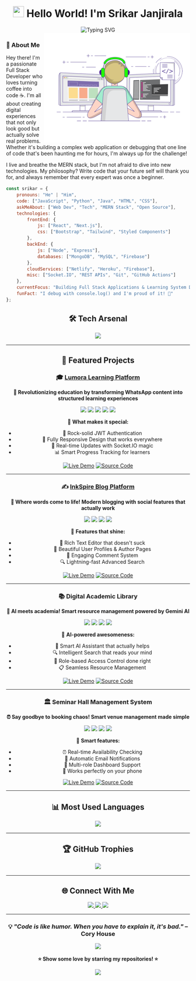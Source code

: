 <div align="center">
  
# <img src="https://raw.githubusercontent.com/MartinHeinz/MartinHeinz/master/wave.gif" width="30px" height="30px"> Hello World! I'm **Srikar Janjirala**

<img src="https://readme-typing-svg.demolab.com?font=Fira+Code&size=22&duration=3000&pause=1000&color=00D9FF&center=true&vCenter=true&multiline=true&width=600&height=100&lines=Full+Stack+Developer+%7C+MERN+Enthusiast;Building+Digital+Experiences+That+Matter;Always+Learning%2C+Always+Growing" alt="Typing SVG" />

</div>

<img align="right" alt="Coding" width="400" src="https://raw.githubusercontent.com/devSouvik/devSouvik/master/gif3.gif">

### 🚀 About Me

Hey there! I'm a passionate Full Stack Developer who loves turning coffee into code ☕. I'm all about creating digital experiences that not only look good but actually solve real problems. Whether it's building a complex web application or debugging that one line of code that's been haunting me for hours, I'm always up for the challenge!

I live and breathe the MERN stack, but I'm not afraid to dive into new technologies. My philosophy? Write code that your future self will thank you for, and always remember that every expert was once a beginner.

```javascript
const srikar = {
    pronouns: "He" | "Him",
    code: ["JavaScript", "Python", "Java", "HTML", "CSS"],
    askMeAbout: ["Web Dev", "Tech", "MERN Stack", "Open Source"],
    technologies: {
        frontEnd: {
            js: ["React", "Next.js"],
            css: ["Bootstrap", "Tailwind", "Styled Components"]
        },
        backEnd: {
            js: ["Node", "Express"],
            databases: ["MongoDB", "MySQL", "Firebase"]
        },
        cloudServices: ["Netlify", "Heroku", "Firebase"],
        misc: ["Socket.IO", "REST APIs", "Git", "GitHub Actions"]
    },
    currentFocus: "Building Full Stack Applications & Learning System Design",
    funFact: "I debug with console.log() and I'm proud of it! 🐛"
};
```

<div align="center">

## 🛠️ **Tech Arsenal**

<img src="https://skillicons.dev/icons?i=js,ts,react,nodejs,express,mongodb,python,java,html,css,bootstrap,tailwind,git,github,firebase&theme=dark" />

</div>

---

<div align="center">

## 🎯 **Featured Projects**

</div>

<div align="center">

### 🎓 [Lumora Learning Platform](https://lumora-web.netlify.app/)
**🚀 Revolutionizing education by transforming WhatsApp content into structured learning experiences**

<img src="https://img.shields.io/badge/React-20232A?style=for-the-badge&logo=react&logoColor=61DAFB" />
<img src="https://img.shields.io/badge/Node.js-43853D?style=for-the-badge&logo=node.js&logoColor=white" />
<img src="https://img.shields.io/badge/MongoDB-4EA94B?style=for-the-badge&logo=mongodb&logoColor=white" />
<img src="https://img.shields.io/badge/Express.js-404D59?style=for-the-badge" />
<img src="https://img.shields.io/badge/Socket.io-black?style=for-the-badge&logo=socket.io&badgeColor=010101" />

🌟 **What makes it special:**
- 🔐 Rock-solid JWT Authentication
- 📱 Fully Responsive Design that works everywhere
- 💬 Real-time Updates with Socket.IO magic
- 📊 Smart Progress Tracking for learners

[![Live Demo](https://img.shields.io/badge/🌐_Live_Demo-FF6B6B?style=for-the-badge&logo=netlify)](https://lumora-web.netlify.app/)
[![Source Code](https://img.shields.io/badge/📦_Source_Code-181717?style=for-the-badge&logo=github)](#)

---

### ✍️ [InkSpire Blog Platform](https://inkspire-blog.netlify.app/)
**📝 Where words come to life! Modern blogging with social features that actually work**

<img src="https://img.shields.io/badge/React-20232A?style=for-the-badge&logo=react&logoColor=61DAFB" />
<img src="https://img.shields.io/badge/Node.js-43853D?style=for-the-badge&logo=node.js&logoColor=white" />
<img src="https://img.shields.io/badge/MongoDB-4EA94B?style=for-the-badge&logo=mongodb&logoColor=white" />
<img src="https://img.shields.io/badge/Express.js-404D59?style=for-the-badge" />

🌟 **Features that shine:**
- 📝 Rich Text Editor that doesn't suck
- 👥 Beautiful User Profiles & Author Pages
- 💬 Engaging Comment System
- 🔍 Lightning-fast Advanced Search

[![Live Demo](https://img.shields.io/badge/🌐_Live_Demo-FF6B6B?style=for-the-badge&logo=netlify)](https://inkspire-blog.netlify.app/)
[![Source Code](https://img.shields.io/badge/📦_Source_Code-181717?style=for-the-badge&logo=github)](#)

---

### 📚 Digital Academic Library
**🤖 AI meets academia! Smart resource management powered by Gemini AI**

<img src="https://img.shields.io/badge/React-20232A?style=for-the-badge&logo=react&logoColor=61DAFB" />
<img src="https://img.shields.io/badge/Node.js-43853D?style=for-the-badge&logo=node.js&logoColor=white" />
<img src="https://img.shields.io/badge/MongoDB-4EA94B?style=for-the-badge&logo=mongodb&logoColor=white" />
<img src="https://img.shields.io/badge/Google_AI-4285F4?style=for-the-badge&logo=google&logoColor=white" />

🌟 **AI-powered awesomeness:**
- 🤖 Smart AI Assistant that actually helps
- 🔍 Intelligent Search that reads your mind
- 👥 Role-based Access Control done right
- 📋 Seamless Resource Management

[![Live Demo](https://img.shields.io/badge/🌐_Live_Demo-FF6B6B?style=for-the-badge&logo=netlify)](#)
[![Source Code](https://img.shields.io/badge/📦_Source_Code-181717?style=for-the-badge&logo=github)](#)

---

### 🏛️ Seminar Hall Management System
**⏰ Say goodbye to booking chaos! Smart venue management made simple**

<img src="https://img.shields.io/badge/React-20232A?style=for-the-badge&logo=react&logoColor=61DAFB" />
<img src="https://img.shields.io/badge/Firebase-039BE5?style=for-the-badge&logo=Firebase&logoColor=white" />
<img src="https://img.shields.io/badge/Tailwind_CSS-38B2AC?style=for-the-badge&logo=tailwind-css&logoColor=white" />
<img src="https://img.shields.io/badge/EmailJS-FF6B6B?style=for-the-badge" />

🌟 **Smart features:**
- ⏰ Real-time Availability Checking
- 📧 Automatic Email Notifications
- 👥 Multi-role Dashboard Support
- 📱 Works perfectly on your phone

[![Live Demo](https://img.shields.io/badge/🌐_Live_Demo-FF6B6B?style=for-the-badge&logo=netlify)](#)
[![Source Code](https://img.shields.io/badge/📦_Source_Code-181717?style=for-the-badge&logo=github)](#)

</div>

---

<div align="center">

## 📊 **Most Used Languages**

<img width="500" src="https://github-readme-stats.vercel.app/api/top-langs/?username=Janjirala-Srikar&layout=compact&theme=tokyonight&hide_border=true&bg_color=0D1117&title_color=F85D7F&text_color=C9D1D9&langs_count=8" />

</div>

---

<div align="center">

## 🏆 **GitHub Trophies**

<img src="https://github-profile-trophy.vercel.app/?username=Janjirala-Srikar&theme=tokyonight&no-frame=true&column=6&margin-w=15&margin-h=15" />

</div>

---

<div align="center">

## 🌐 **Connect With Me**

<a href="https://www.linkedin.com/in/srikar-janjirala/" target="_blank">
<img src="https://img.shields.io/badge/LinkedIn-0077B5?style=for-the-badge&logo=linkedin&logoColor=white" />
</a>
<a href="https://www.instagram.com/srikar_janjirala" target="_blank">
<img src="https://img.shields.io/badge/Instagram-E4405F?style=for-the-badge&logo=instagram&logoColor=white" />
</a>
<a href="mailto:srikar.janjirala@gmail.com">
<img src="https://img.shields.io/badge/Gmail-D14836?style=for-the-badge&logo=gmail&logoColor=white" />
</a>

</div>

---

<div align="center">

### 💡 *"Code is like humor. When you have to explain it, it's bad."* – Cory House

<img src="https://komarev.com/ghpvc/?username=Janjirala-Srikar&label=Profile%20Views&color=F85D7F&style=for-the-badge" />

**⭐ Show some love by starring my repositories! ⭐**

</div>

<div align="center">
<img src="https://capsule-render.vercel.app/api?type=waving&color=gradient&height=100&section=footer" />
</div>
